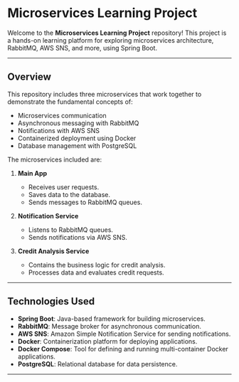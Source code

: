 # Microservices Learning Project

Welcome to the **Microservices Learning Project** repository! This project is a hands-on learning platform for exploring microservices architecture, RabbitMQ, AWS SNS, and more, using Spring Boot.

---

## Overview

This repository includes three microservices that work together to demonstrate the fundamental concepts of:

- Microservices communication
- Asynchronous messaging with RabbitMQ
- Notifications with AWS SNS
- Containerized deployment using Docker
- Database management with PostgreSQL

The microservices included are:

1. **Main App**
    - Receives user requests.
    - Saves data to the database.
    - Sends messages to RabbitMQ queues.

2. **Notification Service**
    - Listens to RabbitMQ queues.
    - Sends notifications via AWS SNS.

3. **Credit Analysis Service**
    - Contains the business logic for credit analysis.
    - Processes data and evaluates credit requests.

---

## Technologies Used

- **Spring Boot**: Java-based framework for building microservices.
- **RabbitMQ**: Message broker for asynchronous communication.
- **AWS SNS**: Amazon Simple Notification Service for sending notifications.
- **Docker**: Containerization platform for deploying applications.
- **Docker Compose**: Tool for defining and running multi-container Docker applications.
- **PostgreSQL**: Relational database for data persistence.

---
